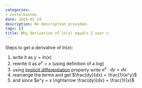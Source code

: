 ```yaml
---
categories:
- zettelkasten
date: 2025-02-14
description: No description provided.
tags: []
title: Why derivative of ln(x) equals 1 over x
---
```


Steps to get a derivative of $ln(x)$:

1. write it as $y = ln(x)$
2. rewrite it as $e^y = x$ (using definition of a $log$)
3. using [Implicit differentiation](Implicit%20differentiation.md) property write $e^y\cdot dy = dx$ 
4. rearrange the terms and get $\frac{dy}{dx} = \frac{1}{e^y}$
5. and since $e^y = x \rightarrow \frac{dy}{dx} = \frac{1}{x}$